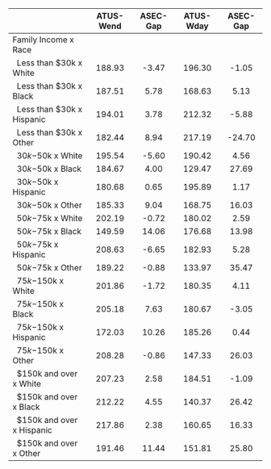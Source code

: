 
|                      |    ATUS-Wend |     ASEC-Gap |    ATUS-Wday |     ASEC-Gap |
| -------------------- | :----------: | :----------: | :----------: | :----------: |
| Family Income x Race |              |              |              |              |
| &nbsp;&nbsp;Less than $30k x White |       188.93 |        -3.47 |       196.30 |        -1.05 |
| &nbsp;&nbsp;Less than $30k x Black |       187.51 |         5.78 |       168.63 |         5.13 |
| &nbsp;&nbsp;Less than $30k x Hispanic |       194.01 |         3.78 |       212.32 |        -5.88 |
| &nbsp;&nbsp;Less than $30k x Other |       182.44 |         8.94 |       217.19 |       -24.70 |
| &nbsp;&nbsp;$30k-$50k x White |       195.54 |        -5.60 |       190.42 |         4.56 |
| &nbsp;&nbsp;$30k-$50k x Black |       184.67 |         4.00 |       129.47 |        27.69 |
| &nbsp;&nbsp;$30k-$50k x Hispanic |       180.68 |         0.65 |       195.89 |         1.17 |
| &nbsp;&nbsp;$30k-$50k x Other |       185.33 |         9.04 |       168.75 |        16.03 |
| &nbsp;&nbsp;$50k-$75k x White |       202.19 |        -0.72 |       180.02 |         2.59 |
| &nbsp;&nbsp;$50k-$75k x Black |       149.59 |        14.06 |       176.68 |        13.98 |
| &nbsp;&nbsp;$50k-$75k x Hispanic |       208.63 |        -6.65 |       182.93 |         5.28 |
| &nbsp;&nbsp;$50k-$75k x Other |       189.22 |        -0.88 |       133.97 |        35.47 |
| &nbsp;&nbsp;$75k-$150k x White |       201.86 |        -1.72 |       180.35 |         4.11 |
| &nbsp;&nbsp;$75k-$150k x Black |       205.18 |         7.63 |       180.67 |        -3.05 |
| &nbsp;&nbsp;$75k-$150k x Hispanic |       172.03 |        10.26 |       185.26 |         0.44 |
| &nbsp;&nbsp;$75k-$150k x Other |       208.28 |        -0.86 |       147.33 |        26.03 |
| &nbsp;&nbsp;$150k and over x White |       207.23 |         2.58 |       184.51 |        -1.09 |
| &nbsp;&nbsp;$150k and over x Black |       212.22 |         4.55 |       140.37 |        26.42 |
| &nbsp;&nbsp;$150k and over x Hispanic |       217.86 |         2.38 |       160.65 |        16.33 |
| &nbsp;&nbsp;$150k and over x Other |       191.46 |        11.44 |       151.81 |        25.80 |

